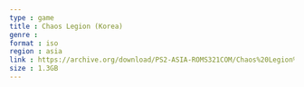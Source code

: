 ```yaml
---
type : game
title : Chaos Legion (Korea)
genre : 
format : iso
region : asia
link : https://archive.org/download/PS2-ASIA-ROMS321COM/Chaos%20Legion%20%28Korea%29.7z
size : 1.3GB
---
```

